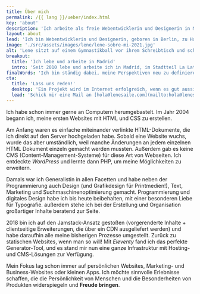 ```yaml
---
title: Über mich
permalink: /{{ lang }}/ueber/index.html
key: 'about'
description: 'Ich arbeite als freie Webentwicklerin und Designerin in Madrid. Seit 2008 erstelle ich Websites und Webapps.'
layout: about
lead: 'Ich bin Webentwicklerin und Designerin, geboren in Berlin, zu Hause in Madrid. Seit 2008 erstelle ich Websites und Webapps. Ich habe mich auf maßgeschneiderte, kreative Websites spezialisiert, bei denen Barrierefreiheit und Leistung im Vordergrund stehen.'
image: './src/assets/images/lene/lene-sobre-mi-2021.jpg'
alt: 'Lene sitzt auf einem Gymnastikball vor ihrem Schreibtisch und scheint zu arbeiten'
breakout:
  title: 'Ich lebe und arbeite in Madrid'
  intro: 'Seit 2010 lebe und arbeite ich in Madrid, im Stadtteil La Latina. Ich mache Projekte für Kunden aus aller Welt.'
finalWords: 'Ich bin ständig dabei, meine Perspektiven neu zu definieren und die Art und Weise, wie ich arbeite, zu verbessern. Mit jedem neuen Projekt lerne ich etwas Neues, und jede neue Website ist die beste, die ich je gemacht habe. Meine Projekte zielen darauf ab, das Web (die Welt?) ein bisschen besser zu machen, für die Menschen, und für den Planeten.'
cta:
  title: 'Lass uns reden!'
  desktop: 'Ein Projekt wird im Internet erfolgreich, wenn es gut aussieht, sich gut anfühlt und mit sauberer, sicherer Technik arbeitet. Seit 2008 kreiere ich überzeugende Web-Erlebnisse mit Liebe zum Detail.'
  lead: 'Schick mir eine Mail an [hola@lenesaile.com](mailto:hola@lenesaile.com) und erzähl mir von deinem Projekt oder was auch immer du im Sinn hast! Ich bin stets für ein Gespräch zu haben.'
---
```


Ich habe schon immer gerne an Computern herumgebastelt. Im Jahr 2004 begann ich, meine ersten Websites mit HTML und CSS zu erstellen.

Am Anfang waren es einfache miteinander verlinkte HTML-Dokumente, die ich direkt auf den Server hochgeladen habe. Sobald eine Website wuchs, wurde das aber umständlich, weil manche Änderungen an jedem einzelnen HTML Dokument einzeln gemacht werden mussten. Außerdem gab es keine CMS (Content-Management-Systeme) für diese Art von Webseiten. Ich entdeckte _WordPress_ und lernte dann PHP, um meine Möglichkeiten zu erweitern.

Damals war ich Generalistin in allen Facetten und habe neben der Programmierung auch Design (und Grafikdesign für Printmedien!), Text, Marketing und Suchmaschinenoptimierung gemacht. Programmierung und digitales Design habe ich bis heute beibehalten, mit einer besonderen Liebe für Typografie. außerdem stehe ich bei der Erstellung und Organisation großartiger Inhalte beratend zur Seite.

2018 bin ich auf den Jamstack-Ansatz gestoßen (vorgerenderte Inhalte + clientseitige Erweiterungen, die über ein CDN ausgeliefert werden) und habe daraufhin alle meine bisherigen Prozesse umgestellt. Zurück zu statischen Websites, wenn man so will! Mit _Eleventy_ fand ich das perfekte Generator-Tool, und es stand mir nun eine ganze Infrastruktur mit Hosting- und CMS-Lösungen zur Verfügung.

Mein Fokus lag schon immer auf persönlichen Websites, Marketing- und Business-Websites oder kleinen Apps. Ich möchte sinnvolle Erlebnisse schaffen, die die Persönlichkeit von Menschen und die Besonderheiten von Produkten widerspiegeln und <sparkly-text number-of-sparkles="5" style="--sparkly-text-color: var(--color-accent)">**Freude bringen**.</sparkly-text>